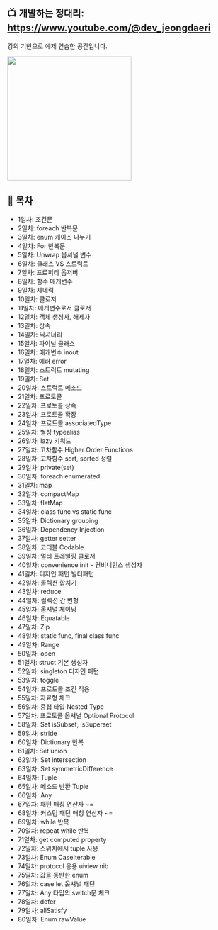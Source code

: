 ## 📺 개발하는 정대리: https://www.youtube.com/@dev_jeongdaeri

강의 기반으로 예제 연습한 공간입니다.

<img src="https://github.com/user-attachments/assets/f6d0ac29-0d73-461a-a3ca-2faedec97901" width="280"/>


## 📖 목차
- 1일차: 조건문
- 2일차: foreach 반복문
- 3일차: enum 케이스 나누기
- 4일차: For 반복문
- 5일차: Unwrap 옵셔널 변수
- 6일차: 클래스 VS 스트럭트
- 7일차: 프로퍼티 옵저버
- 8일차: 함수 매개변수
- 9일차: 제네릭
- 10일차: 클로저
- 11일차: 매개변수로서 클로저
- 12일차: 객체 생성자, 해제자
- 13일차: 상속
- 14일차: 딕셔너리
- 15일차: 파이널 클래스
- 16일차: 매개변수 inout
- 17일차: 에러 error
- 18일차: 스트럭트 mutating
- 19일차: Set
- 20일차: 스트럭트 메소드
- 21일차: 프로토콜
- 22일차: 프로토콜 상속
- 23일차: 프로토콜 확장
- 24일차: 프로토콜 associatedType
- 25일차: 별칭 typealias
- 26일차: lazy 키워드
- 27일차: 고차함수 Higher Order Functions
- 28일차: 고차함수 sort, sorted 정렬
- 29일차: private(set)
- 30일차: foreach enumerated
- 31일차: map
- 32일차: compactMap
- 33일차: flatMap
- 34일차: class func vs static func
- 35일차: Dictionary grouping
- 36일차: Dependency Injection
- 37일차: getter setter
- 38일차: 코더블 Codable
- 39일차: 멀티 트레일링 클로저
- 40일차: convenience init - 컨비니언스 생성자
- 41일차: 디자인 패턴 빌더패턴
- 42일차: 콜렉션 합치기
- 43일차: reduce
- 44일차: 컬렉션 간 변형
- 45일차: 옵셔널 체이닝
- 46일차: Equatable
- 47일차: Zip
- 48일차: static func, final class func
- 49일차: Range
- 50일차: open
- 51일차: struct 기본 생성자
- 52일차: singleton 디자인 패턴
- 53일차: toggle
- 54일차: 프로토콜 조건 적용
- 55일차: 자료형 체크
- 56일차: 중첩 타입 Nested Type
- 57일차: 프로토콜 옵셔널 Optional Protocol
- 58일차: Set isSubset, isSuperset
- 59일차: stride
- 60일차: Dictionary 반복
- 61일차: Set union
- 62일차: Set intersection
- 63일차: Set symmetricDifference
- 64일차: Tuple
- 65일차: 메소드 반환 Tuple
- 66일차: Any
- 67일차: 패턴 매칭 연산자 ~=
- 68일차: 커스텀 패턴 매칭 연산자 ~=
- 69일차: while 반복
- 70일차: repeat while 반복
- 71일차: get computed property
- 72일차: 스위치에서 tuple 사용
- 73일차: Enum CaseIterable
- 74일차: protocol 응용 uiview nib
- 75일차: 값을 동반한 enum
- 76일차: case let 옵셔널 패턴
- 77일차: Any 타입의 switch문 체크
- 78일차: defer
- 79일차: allSatisfy
- 80일차: Enum rawValue
